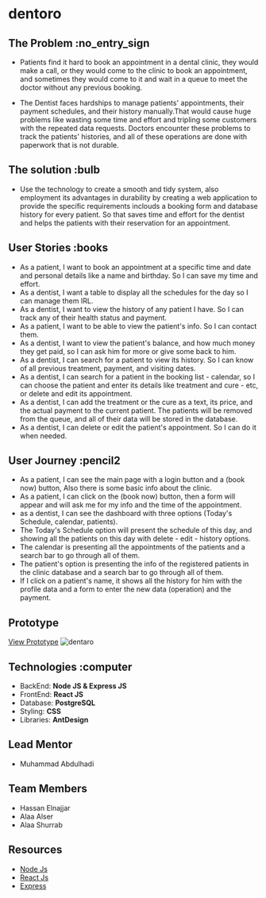 # dentoro

## **The Problem** :no_entry_sign

- Patients find it hard to book an appointment in a dental clinic, they would make a call, or they would come to the clinic to book an appointment, and sometimes they would come to it and wait in a queue to meet the doctor without any previous booking.

- The Dentist faces hardships to manage patients' appointments, their payment schedules, and their history manually.That would cause huge problems like wasting some time and effort and tripling some customers with the repeated data requests. Doctors encounter these problems to track the patients' histories, and all of these operations are done with paperwork that is not durable.

## **The solution** :bulb

- Use the technology to create a smooth and tidy system, also employment its advantages in durability by creating a web application to provide the specific requirements inclouds a booking form and database history for every patient. So that saves time and effort for the dentist and helps the patients with their reservation for an appointment.

## **User Stories**  :books

- As a patient, I want to book an appointment at a specific time and date and personal details like a name and birthday. So I can save my time and effort.
- As a dentist, I want a table to display all the schedules for the day so I can manage them IRL.
- As a dentist, I want to view the history of any patient I have. So I can track any of their health status and payment.
- As a patient, I want to be able to view the patient's info. So I can contact them.
- As a dentist, I want to view the patient's balance, and how much money they get paid, so I can ask him for more or give some back to him.
- As a dentist, I can search for a patient to view its history. So I can know of all previous treatment, payment, and visiting dates.
- As a dentist, I can search for a patient in the booking list - calendar, so I can choose the patient and enter its details like treatment and cure - etc, or delete and edit its appointment.
- As a dentist, I can add the treatment or the cure as a text, its price, and the actual payment to the current patient. The patients will be removed from the queue, and all of their data will be stored in the database.
- As a dentist, I can delete or edit the patient's appointment. So I can do it when needed.

## **User Journey**  :pencil2

- As a patient, I can see the main page with a login button and a (book now) button, Also there is some basic info about the clinic.
- As a patient, I can click on the (book now) button, then a form will appear and will ask me for my info and the time of the appointment.
- as a dentist, I can see the dashboard with three options (Today's Schedule, calendar, patients).
- The Today's Schedule option will present the schedule of this day, and showing all the patients on this day with delete - edit - history options.
- The calendar is presenting all the appointments of the patients and a search bar to go through all of them.
- The patient's option is presenting the info of the registered patients in the clinic database and a search bar to go through all of them.
- If I click on a patient's name, it shows all the history for him with the profile data and a form to enter the new data (operation) and the payment.

## **Prototype**

[View Prototype](https://www.figma.com/proto/mL8QfRpfZywsgNCpXzhBtX/DENTAL?node-id=0%3A1&scaling=min-zoom&page-id=0%3A1)
![dentaro](https://user-images.githubusercontent.com/62717875/112746910-ce22ac80-8fba-11eb-99f9-857214f75df8.png)

## **Technologies** :computer

- BackEnd: **Node JS & Express JS**
- FrontEnd: **React JS**
- Database: **PostgreSQL**
- Styling: **CSS**
- Libraries: **AntDesign**

## **Lead Mentor**

- Muhammad Abdulhadi

## **Team Members**

- Hassan Elnajjar
- Alaa Alser
- Alaa Shurrab

## **Resources**

- [Node Js](https://nodejs.org/en/)
- [React Js](https://reactjs.org/)
- [Express](http://expressjs.com/)
